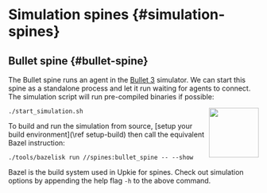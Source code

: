 # Simulation spines {#simulation-spines}

## Bullet spine {#bullet-spine}

The Bullet spine runs an agent in the [Bullet 3](https://github.com/bulletphysics/bullet3) simulator. We can start this spine as a standalone process and let it run waiting for agents to connect. The simulation script will run pre-compiled binaries if possible:

<img src="bullet-spine.png" height="100" align="right" />

```console
./start_simulation.sh
```

To build and run the simulation from source, [setup your build environment](\ref setup-build) then call the equivalent Bazel instruction:

```console
./tools/bazelisk run //spines:bullet_spine -- --show
```

Bazel is the build system used in Upkie for spines. Check out simulation options by appending the help flag `-h` to the above command.
